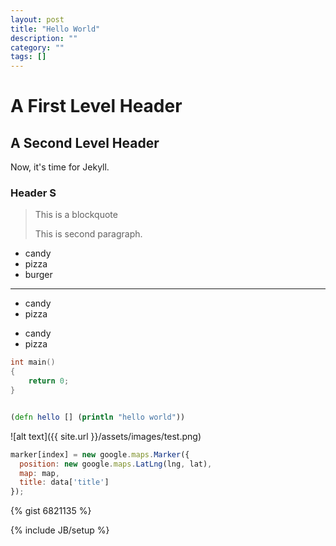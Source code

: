 ```yaml
---
layout: post
title: "Hello World"
description: ""
category: ""
tags: []
---
```

A First Level Header
=====================

A Second Level Header
---------------------

Now, it's time for Jekyll.

### Header S

> This is a blockquote
>
> This is second paragraph.

* candy
* pizza
* burger

***

+ candy
+ pizza

- candy
- pizza

``` c++
int main()
{
	return 0;
}
```

``` clojure

(defn hello [] (println "hello world"))

```

![alt text]({{ site.url }}/assets/images/test.png)

``` javascript
marker[index] = new google.maps.Marker({
  position: new google.maps.LatLng(lng, lat),
  map: map,
  title: data['title']
});
```

{% gist 6821135 %}

{% include JB/setup %}
